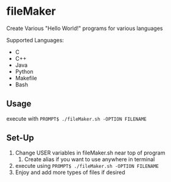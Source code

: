 # fileMaker
Create Various "Hello World!" programs for various languages

Supported Languages:
- C
- C++
- Java
- Python
- Makefile
- Bash

## Usage
execute with `PROMPT$ ./fileMaker.sh -OPTION FILENAME`

## Set-Up
1. Change USER variables in fileMaker.sh near top of program
    1. Create alias if you want to use anywhere in terminal
2. execute using `PROMPT$ ./fileMaker.sh -OPTION FILENAME`
3. Enjoy and add more types of files if desired 
